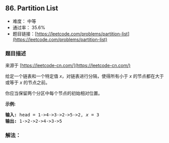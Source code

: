 ## 86. Partition List

- 难度： 中等
- 通过率： 35.6%
- 题目链接：[https://leetcode.com/problems/partition-list](https://leetcode.com/problems/partition-list)


### 题目描述

来源于 [https://leetcode-cn.com/](https://leetcode-cn.com/)

<p>给定一个链表和一个特定值<em> x</em>，对链表进行分隔，使得所有小于 <em>x</em> 的节点都在大于或等于 <em>x</em> 的节点之前。</p>

<p>你应当保留两个分区中每个节点的初始相对位置。</p>

<p><strong>示例:</strong></p>

<pre><strong>输入:</strong> head = 1-&gt;4-&gt;3-&gt;2-&gt;5-&gt;2, <em>x</em> = 3
<strong>输出:</strong> 1-&gt;2-&gt;2-&gt;4-&gt;3-&gt;5
</pre>


### 解法：